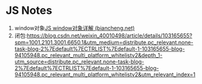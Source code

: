 # JS Notes

1. window对象[JS window对象详解 (biancheng.net)](http://c.biancheng.net/view/5832.html)
2. 闭包:https://blog.csdn.net/weixin_40010498/article/details/103165655?spm=1001.2101.3001.6650.1&utm_medium=distribute.pc_relevant.none-task-blog-2%7Edefault%7ECTRLIST%7Edefault-1-103165655-blog-94105948.pc_relevant_multi_platform_whitelistv2&depth_1-utm_source=distribute.pc_relevant.none-task-blog-2%7Edefault%7ECTRLIST%7Edefault-1-103165655-blog-94105948.pc_relevant_multi_platform_whitelistv2&utm_relevant_index=1


